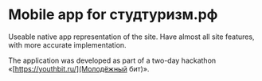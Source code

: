 # Mobile app for студтуризм.рф

Useable native app representation of the site. Have almost all site features, with more accurate implementation.

The application was developed as part of a two-day hackathon «[https://youthbit.ru/](Молодёжный бит)».
